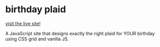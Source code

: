 # birthday plaid

[visit the live site!](http://rachelsalois.com/birthday-plaid/)

A JavaScript site that designs exactly the right plaid for YOUR birthday using CSS grid and vanilla JS.


